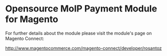 Opensource MoIP Payment Module for Magento
=================

For further details about the module please visit the module's page on Magento Connect:

http://www.magentocommerce.com/magento-connect/developer/rosantoz

